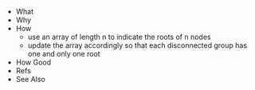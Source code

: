 - What
- Why
- How
	- use an array of length n to indicate the roots of n nodes
	- update the array accordingly so that each disconnected group has one and only one root
- How Good
- Refs
- See Also
